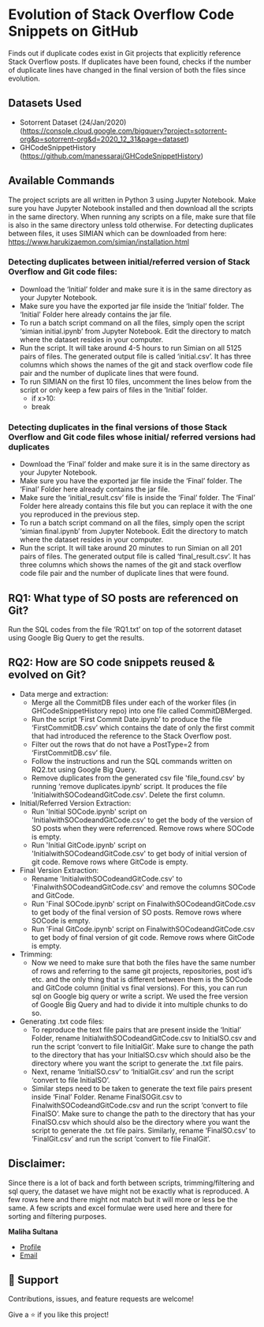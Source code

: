 # Evolution of Stack Overflow Code Snippets on GitHub
Finds out if duplicate codes exist in Git projects that explicitly reference Stack Overflow posts. If duplicates have been found, checks if the number of duplicate lines have changed in the final version of both the files since evolution.

## Datasets Used
* Sotorrent Dataset (24/Jan/2020) (https://console.cloud.google.com/bigquery?project=sotorrent-org&p=sotorrent-org&d=2020_12_31&page=dataset)
* GHCodeSnippetHistory (https://github.com/manessaraj/GHCodeSnippetHistory)

## Available Commands
The project scripts are all written in Python 3 using Jupyter Notebook. Make sure you have Jupyter Notebook installed and then download all the scripts in the same directory. When running any scripts on a file, make sure that file is also in the same directory unless told otherwise. For detecting duplicates between files, it uses SIMIAN which can be downloaded from here: https://www.harukizaemon.com/simian/installation.html

### Detecting duplicates between initial/referred version of Stack Overflow and Git code files:
  * Download the ‘Initial’ folder and make sure it is in the same directory as your Jupyter Notebook.
  * Make sure you have the exported jar file inside the ‘Initial’ folder. The ‘Initial’ Folder here already contains the jar file.
  * To run a batch script command on all the files, simply open the script ‘simian initial.ipynb’ from Jupyter Notebook. Edit the directory to match where the dataset resides in your computer.
  * Run the script. It will take around 4-5 hours to run Simian on all 5125 pairs of files. The generated output file is called ‘initial.csv’. It has three columns which shows the names of the git and stack overflow code file pair and the number of duplicate lines that were found.
  * To run SIMIAN on the first 10 files, uncomment the lines below from the script or only keep a few pairs of files in the ‘Initial’ folder.
      * if x>10:
      * break

### Detecting duplicates in the final versions of those Stack Overflow and Git code files whose initial/ referred versions had duplicates
  * Download the ‘Final’ folder and make sure it is in the same directory as your Jupyter Notebook.
  * Make sure you have the exported jar file inside the ‘Final’ folder. The ‘Final’ Folder here already contains the jar file.
  * Make sure the ‘initial_result.csv’ file is inside the ‘Final’ folder. The ‘Final’ Folder here already contains this file but you can replace it with the one you reproduced in the previous step.
  * To run a batch script command on all the files, simply open the script ‘simian final.ipynb’ from Jupyter Notebook. Edit the directory to match where the dataset resides in your computer.
  * Run the script. It will take around 20 minutes to run Simian on all 201 pairs of files. The generated output file is called ‘final_result.csv’. It has three columns which shows the names of the git and stack overflow code file pair and the number of duplicate lines that were found.

## RQ1: What type of SO posts are referenced on Git?
Run the SQL codes from the file ‘RQ1.txt’ on top of the sotorrent dataset using Google Big Query to get the results.

## RQ2: How are SO code snippets reused & evolved on Git?
  * Data merge and extraction:
    * Merge all the CommitDB files under each of the worker files (in GHCodeSnippetHistory repo) into one file called CommitDBMerged.
    * Run the script ‘First Commit Date.ipynb’ to produce the file ‘FirstCommitDB.csv’ which contains the date of only the first commit that had introduced the reference to the Stack Overflow post.
    * Filter out the rows that do not have a PostType=2 from ‘FirstCommitDB.csv’ file.
    * Follow the instructions and run the SQL commands written on RQ2.txt using Google Big Query.
    * Remove duplicates from the generated csv file 'file_found.csv' by running ‘remove duplicates.ipynb’ script. It produces the file 'InitialwithSOCodeandGitCode.csv'. Delete the first column.
  * Initial/Referred Version Extraction:
    * Run 'Initial SOCode.ipynb' script on 'InitialwithSOCodeandGitCode.csv' to get the body of the version of SO posts when they were referrenced. Remove rows where SOCode is empty.
    * Run 'Initial GitCode.ipynb' script on 'InitialwithSOCodeandGitCode.csv' to get body of initial version of git code. Remove rows where GitCode is empty.
  * Final Version Extraction:
    * Rename 'InitialwithSOCodeandGitCode.csv' to 'FinalwithSOCodeandGitCode.csv' and remove the columns SOCode and GitCode.
    * Run 'Final SOCode.ipynb' script on FinalwithSOCodeandGitCode.csv to get body of the final version of SO posts. Remove rows where SOCode is empty.
    * Run 'Final GitCode.ipynb' script on FinalwithSOCodeandGitCode.csv to get body of final version of git code. Remove rows where GitCode is empty.
  * Trimming:
    * Now we need to make sure that both the files have the same number of rows and referring to the same git projects, repositories, post id’s etc. and the only thing that is different between them is the SOCode and GitCode column (initial vs final versions).
For this, you can run sql on Google big query or write a script. We used the free version of Google Big Query and had to divide it into multiple chunks to do so.
  * Generating .txt code files:
    * To reproduce the text file pairs that are present inside the ‘Initial’ Folder, rename InitialwithSOCodeandGitCode.csv to InitialSO.csv and run the script ‘convert to file InitialGit’. Make sure to change the path to the directory that has your InitialSO.csv which should also be the directory where you want the script to generate the .txt file pairs.
    * Next, rename ‘InitialSO.csv’ to ‘InitialGit.csv’ and run the script ‘convert to file InitialSO’.
    * Similar steps need to be taken to generate the text file pairs present inside ‘Final’ Folder. Rename FinalSOGit.csv to FinalwithSOCodeandGitCode.csv and run the script ‘convert to file FinalSO’. Make sure to change the path to the directory that has your FinalSO.csv which should also be the directory where you want the script to generate the .txt file pairs. Similarly, rename ‘FinalSO.csv’ to ‘FinalGit.csv’ and run the script ‘convert to file FinalGit’.

## Disclaimer:
Since there is a lot of back and forth between scripts, trimming/filtering and sql query, the dataset we have might not be exactly what is reproduced. A few rows here and there might not match but it will more or less be the same. A few scripts and excel formulae were used here and there for sorting and filtering purposes.

**Maliha Sultana**

- [Profile](https://github.com/poko1 "Maliha Sultana")
- [Email](mailto:malihasultana998@gmail.com?subject=Hi "Hi!")
## 🤝 Support

Contributions, issues, and feature requests are welcome!

Give a ⭐️ if you like this project!
